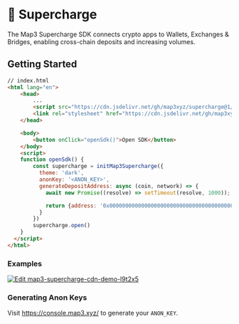 # 💸 Supercharge

The Map3 Supercharge SDK connects crypto apps to Wallets, Exchanges & Bridges,
enabling cross-chain deposits and increasing volumes.

## Getting Started

```html
// index.html
<html lang="en">
    <head>
        ...
        <script src="https://cdn.jsdelivr.net/gh/map3xyz/supercharge@1/dist/global/index.js"></script>
        <link rel="stylesheet" href="https://cdn.jsdelivr.net/gh/map3xyz/supercharge@1/dist/index.css"></link>
    </head>

    <body>
        <button onClick="openSdk()">Open SDK</button>
    </body>
    <script>
    function openSdk() {
        const supercharge = initMap3Supercharge({
          theme: 'dark',
          anonKey: '<ANON_KEY>',
          generateDepositAddress: async (coin, network) => {
            await new Promise((resolve) => setTimeout(resolve, 1000));

            return {address: '0x0000000000000000000000000000000000000000'};
          }
        })
        supercharge.open()
    }
  </script>
</html>
```

### Examples
[![Edit map3-supercharge-cdn-demo-l9t2x5](https://codesandbox.io/static/img/play-codesandbox.svg)](https://codesandbox.io/s/map3-supercharge-cdn-demo-l9t2x5)

### Generating Anon Keys

Visit https://console.map3.xyz/ to generate your `ANON_KEY`.

